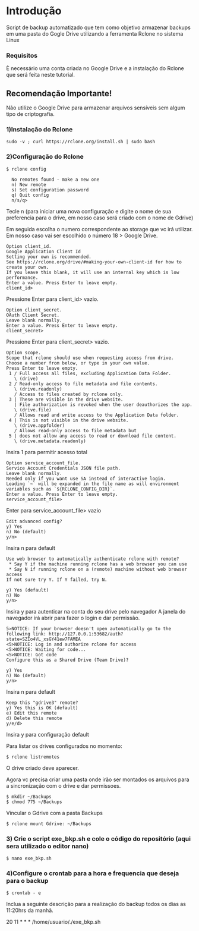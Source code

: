 # Introdução

Script de backup automatizado que tem como objetivo armazenar backups em uma pasta do Gogle Drive utilizando a ferramenta Rclone no sistema Linux

### Requisitos

È necessário uma conta criada no Google Drive e a instalação do Rclone que será feita neste tutorial. 

## Recomendação Importante!

Não utilize o Google Drive para armazenar arquivos sensíveis sem algum tipo de criptografia. 


### 1)Instalação do Rclone

```
sudo -v ; curl https://rclone.org/install.sh | sudo bash
```

### 2)Configuração do Rclone

```
$ rclone config
  
  No remotes found - make a new one
  n) New remote
  s) Set configuration password
  q) Quit config
  n/s/q>    
```
 Tecle n (para iniciar uma nova configuração e digite o nome de sua preferencia para o drive, em nosso caso será criado com o nome de Gdrive)
 
 Em seguida escolha o numero correspondente ao storage que vc irá utilizar. Em nosso caso vai ser escolhido o número 18 > Google Drive.
```
Option client_id.
Google Application Client Id
Setting your own is recommended.
See https://rclone.org/drive/#making-your-own-client-id for how to create your own.
If you leave this blank, it will use an internal key which is low performance.
Enter a value. Press Enter to leave empty.
client_id>  
```
Pressione Enter para client_id> vazio. 
 
```
Option client_secret.
OAuth Client Secret.
Leave blank normally.
Enter a value. Press Enter to leave empty.
client_secret> 
```
Pressione Enter para client_secret> vazio. 

```
Option scope.
Scope that rclone should use when requesting access from drive.
Choose a number from below, or type in your own value.
Press Enter to leave empty.
 1 / Full access all files, excluding Application Data Folder.
   \ (drive)
 2 / Read-only access to file metadata and file contents.
   \ (drive.readonly)
   / Access to files created by rclone only.
 3 | These are visible in the drive website.
   | File authorization is revoked when the user deauthorizes the app.
   \ (drive.file)
   / Allows read and write access to the Application Data folder.
 4 | This is not visible in the drive website.
   \ (drive.appfolder)
   / Allows read-only access to file metadata but
 5 | does not allow any access to read or download file content.
   \ (drive.metadata.readonly)
```
Insira 1 para permitir acesso total
 
```
Option service_account_file.
Service Account Credentials JSON file path.
Leave blank normally.
Needed only if you want use SA instead of interactive login.
Leading `~` will be expanded in the file name as will environment variables such as `${RCLONE_CONFIG_DIR}`.
Enter a value. Press Enter to leave empty.
service_account_file>
```
Enter para service_account_file> vazio

```
Edit advanced config?
y) Yes
n) No (default)
y/n> 
```
Insira n para default
```
Use web browser to automatically authenticate rclone with remote?
 * Say Y if the machine running rclone has a web browser you can use
 * Say N if running rclone on a (remote) machine without web browser access
If not sure try Y. If Y failed, try N.

y) Yes (default)
n) No
y/n> 
```
Insira y para autenticar na conta do seu drive pelo navegador
A janela do navegador irá abrir para fazer o login e dar permissão.
```
5>NOTICE: If your browser doesn't open automatically go to the following link: http://127.0.0.1:53682/auth?state=SZIo4VL_xsGY41ew7FAMEA
<5>NOTICE: Log in and authorize rclone for access
<5>NOTICE: Waiting for code...
<5>NOTICE: Got code
Configure this as a Shared Drive (Team Drive)?

y) Yes
n) No (default)
y/n>
```
Insira n para default

```
Keep this "gdrive3" remote?
y) Yes this is OK (default)
e) Edit this remote
d) Delete this remote
y/e/d>
```
Insira y para configuração default

Para listar os drives configurados no momento:

```
$ rclone listremotes

```
O drive criado deve aparecer.

Agora vc precisa criar uma pasta onde irão ser montados os arquivos para a sincronização com o drive e dar permissoes.
```
$ mkdir ~/Backups
$ chmod 775 ~/Backups
```
Vincular o Gdrive com a pasta Backups

```
$ rclone mount Gdrive: ~/Backups
``` 

### 3) Crie o script exe_bkp.sh e cole o código do repositório (aqui sera utilizado o editor nano)

```
$ nano exe_bkp.sh
```
### 4)Configure o crontab para a hora e frequencia que deseja para o backup 

```
$ crontab - e
```

Inclua a seguinte descrição para a realização do backup todos os dias as 11:20hrs da manhã.

20 11 * * * /home/usuario/./exe_bkp.sh




